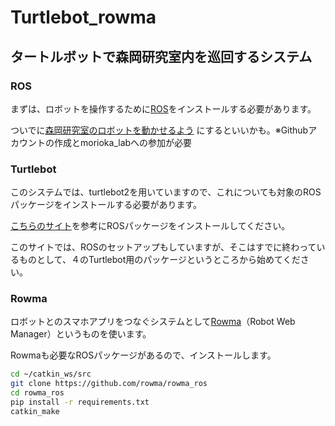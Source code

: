 # Turtlebot_rowma
## タートルボットで森岡研究室内を巡回するシステム

### ROS
まずは、ロボットを操作するために[ROS](http://wiki.ros.org/ja)をインストールする必要があります。

ついでに[森岡研究室のロボットを動かせるよう](https://github.com/morioka-lab/ros-instruction) にするといいかも。※Githubアカウントの作成とmorioka_labへの参加が必要


### Turtlebot
このシステムでは、turtlebot2を用いていますので、これについても対象のROSパッケージをインストールする必要があります。

[こちらのサイト](https://qiita.com/s_makinaga/items/0547ae13f8f4687538e4)を参考にROSパッケージをインストールしてください。

このサイトでは、ROSのセットアップもしていますが、そこはすでに終わっているものとして、４のTurtlebot用のパッケージというところから始めてください。

### Rowma
ロボットとのスマホアプリをつなぐシステムとして[Rowma](https://github.com/rowma)（Robot Web Manager）というものを使います。
  
Rowmaも必要なROSパッケージがあるので、インストールします。

```sh
cd ~/catkin_ws/src
git clone https://github.com/rowma/rowma_ros
cd rowma_ros
pip install -r requirements.txt
catkin_make
```
